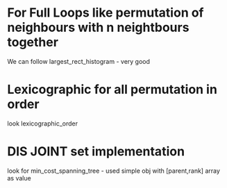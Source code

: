

# For Full Loops like permutation of neighbours with n neightbours together
We can follow largest_rect_histogram - very good

# Lexicographic for all permutation in order
look lexicographic_order

# DIS JOINT set implementation
look for min_cost_spanning_tree - used simple obj with [parent,rank] array as value

